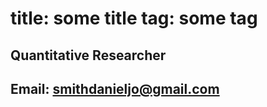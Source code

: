 title: some title
tag: some tag
===

Quantitative Researcher
---

Email: smithdanieljo@gmail.com
---


